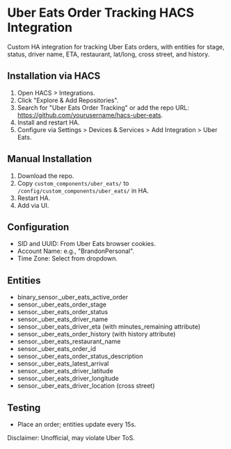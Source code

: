 # Uber Eats Order Tracking HACS Integration

Custom HA integration for tracking Uber Eats orders, with entities for stage, status, driver name, ETA, restaurant, lat/long, cross street, and history.

## Installation via HACS
1. Open HACS > Integrations.
2. Click "Explore & Add Repositories".
3. Search for "Uber Eats Order Tracking" or add the repo URL: https://github.com/yourusername/hacs-uber-eats.
4. Install and restart HA.
5. Configure via Settings > Devices & Services > Add Integration > Uber Eats.

## Manual Installation
1. Download the repo.
2. Copy `custom_components/uber_eats/` to `/config/custom_components/uber_eats/` in HA.
3. Restart HA.
4. Add via UI.

## Configuration
- SID and UUID: From Uber Eats browser cookies.
- Account Name: e.g., "BrandonPersonal".
- Time Zone: Select from dropdown.

## Entities
- binary_sensor.<account>_uber_eats_active_order
- sensor.<account>_uber_eats_order_stage
- sensor.<account>_uber_eats_order_status
- sensor.<account>_uber_eats_driver_name
- sensor.<account>_uber_eats_driver_eta (with minutes_remaining attribute)
- sensor.<account>_uber_eats_order_history (with history attribute)
- sensor.<account>_uber_eats_restaurant_name
- sensor.<account>_uber_eats_order_id
- sensor.<account>_uber_eats_order_status_description
- sensor.<account>_uber_eats_latest_arrival
- sensor.<account>_uber_eats_driver_latitude
- sensor.<account>_uber_eats_driver_longitude
- sensor.<account>_uber_eats_driver_location (cross street)

## Testing
- Place an order; entities update every 15s.

Disclaimer: Unofficial, may violate Uber ToS.

